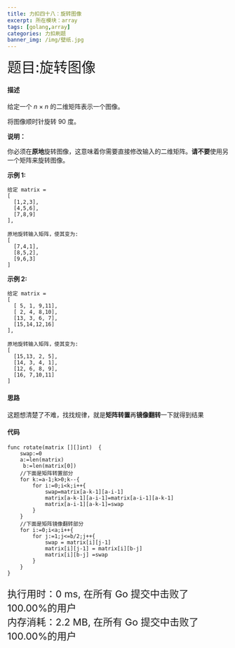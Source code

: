 ```yaml
---
title: 力扣四十八：旋转图像
excerpt: 所在模块：array
tags: [golang,array]
categories: 力扣刷题
banner_img: /img/壁纸.jpg
---
```


<font size=6px>题目:旋转图像</font>

#### 描述

给定一个 *n* × *n* 的二维矩阵表示一个图像。

将图像顺时针旋转 90 度。

**说明：**

你必须在**原地**旋转图像，这意味着你需要直接修改输入的二维矩阵。**请不要**使用另一个矩阵来旋转图像。

**示例 1:**

```
给定 matrix = 
[
  [1,2,3],
  [4,5,6],
  [7,8,9]
],

原地旋转输入矩阵，使其变为:
[
  [7,4,1],
  [8,5,2],
  [9,6,3]
]
```

**示例 2:**

```
给定 matrix =
[
  [ 5, 1, 9,11],
  [ 2, 4, 8,10],
  [13, 3, 6, 7],
  [15,14,12,16]
], 

原地旋转输入矩阵，使其变为:
[
  [15,13, 2, 5],
  [14, 3, 4, 1],
  [12, 6, 8, 9],
  [16, 7,10,11]
]
```

#### 思路

这题想清楚了不难，找找规律，就是**矩阵转置**再**镜像翻转**一下就得到结果

#### 代码

```golang
func rotate(matrix [][]int)  {
    swap:=0
    a:=len(matrix)
     b:=len(matrix[0])
    //下面是矩阵转置部分
    for k:=a-1;k>0;k--{
        for i:=0;i<k;i++{
            swap=matrix[a-k-1][a-i-1]
            matrix[a-k-1][a-i-1]=matrix[a-i-1][a-k-1]
            matrix[a-i-1][a-k-1]=swap
        }
    }
    //下面是矩阵镜像翻转部分
    for i:=0;i<a;i++{
        for j:=1;j<=b/2;j++{
            swap = matrix[i][j-1]
            matrix[i][j-1] = matrix[i][b-j]
            matrix[i][b-j] =swap
        }
    }
}
```

<p class="note note-primary"; style="font-size:22px">
   执行用时：0 ms, 在所有 Go 提交中击败了100.00%的用户<br>
   内存消耗：2.2 MB, 在所有 Go 提交中击败了100.00%的用户
</p>





